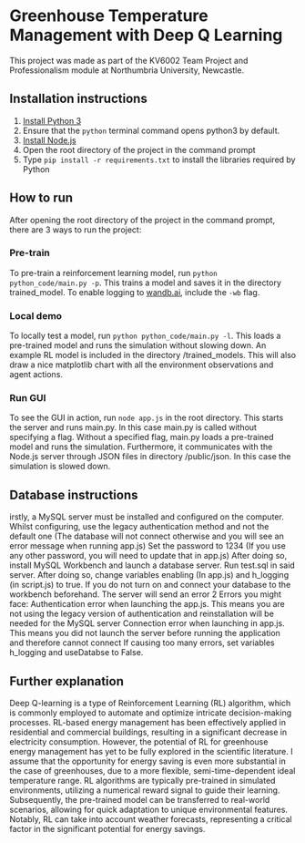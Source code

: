 # Greenhouse Temperature Management with Deep Q Learning

This project was made as part of the KV6002 Team Project and Professionalism module at Northumbria University, Newcastle. 

## Installation instructions

1. [Install Python 3](https://www.python.org/downloads/)
2. Ensure that the ```python``` terminal command opens python3 by default.
3. [Install Node.js](https://nodejs.org/en/download)
4. Open the root directory of the project in the command prompt
5. Type ```pip install -r requirements.txt``` to install the libraries required by Python

## How to run
After opening the root directory of the project in the command prompt, there are 3 ways to run the project:

### Pre-train
To pre-train a reinforcement learning model, run ```python python_code/main.py -p```.
This trains a model and saves it in the directory trained_model. To enable logging to [wandb.ai](https://wandb.ai/), include the ```-wb``` flag.
  
### Local demo
To locally test a model, run ```python python_code/main.py -l```.
This loads a pre-trained model and runs the simulation without slowing down. An example RL model is included in the directory /trained_models. This will also draw a nice matplotlib chart with all the environment observations and agent actions.

### Run GUI
To see the GUI in action, run ```node app.js``` in the root directory.
This starts the server and runs main.py. In this case main.py is called without specifying a flag. Without a specified flag, main.py loads a pre-trained model and runs the simulation. Furthermore, it communicates with the Node.js server through JSON files in directory /public/json. In this case the simulation is slowed down.

## Database instructions
irstly, a MySQL server must be installed and configured on the computer. Whilst configuring, use the legacy authentication method and not the default one (The database will not connect otherwise and you will see an error message when running app.js) Set the password to 1234 (If you use any other password, you will need to update that in app.js) After doing so, install MySQL Workbench and launch a database server. Run test.sql in said server. After doing so, change variables enabling (In app.js) and h_logging (in script.js) to true. If you do not turn on and connect your database to the workbench beforehand. The server will send an error 2 Errors you might face: Authentication error when launching the app.js. This means you are not using the legacy version of authentication and reinstallation will be needed for the MySQL server Connection error when launching in app.js. This means you did not launch the server before running the application and therefore cannot connect If causing too many errors, set variables h_logging and useDatabse to False.

## Further explanation

Deep Q-learning is a type of Reinforcement Learning (RL) algorithm, which is commonly employed to automate and optimize intricate decision-making processes. RL-based energy management has been effectively applied in residential and commercial buildings, resulting in a significant decrease in electricity consumption. However, the potential of RL for greenhouse energy management has yet to be fully explored in the scientific literature. I assume that the opportunity for energy saving is even more substantial in the case of greenhouses, due to a more flexible, semi-time-dependent ideal temperature range.
RL algorithms are typically pre-trained in simulated environments, utilizing a numerical reward signal to guide their learning. Subsequently, the pre-trained model can be transferred to real-world scenarios, allowing for quick adaptation to unique environmental features. Notably, RL can take into account weather forecasts, representing a critical factor in the significant potential for energy savings.
